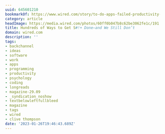 ```yaml
---
uuid: 645601210
bookmarkOf: https://www.wired.com/story/to-do-apps-failed-productivity-tools/
category: article
headImage: https://media.wired.com/photos/60ff0b047b8c62be3062fe1c/191:100/w_1280,c_limit/wired%20to%20do%20app%20main%20art%20online.png
title: Hundreds of Ways to Get S#!+ Done—and We Still Don’t
domain: wired.com
description: ''
tags:
- backchannel
- ideas
- software
- work
- apps
- programming
- productivity
- psychology
- coding
- longreads
- magazine-29.09
- _syndication_noshow
- textbelowleftfullbleed
- magazine
- tags
- wired
- clive thompson
date: '2023-01-26T19:46:43.689Z'
---
```



